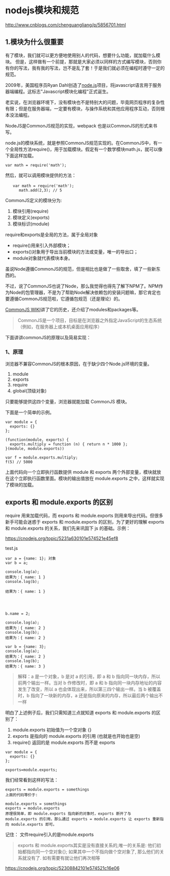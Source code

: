# nodejs模块和规范
http://www.cnblogs.com/chenguangliang/p/5856701.html

## 1.模块为什么很重要

有了模块，我们就可以更方便地使用别人的代码，想要什么功能，就加载什么模块。
但是，这样做有一个前提，那就是大家必须以同样的方式编写模块，否则你有你的写法，我有我的写法，岂不是乱了套！于是我们就必须在编程时遵守一定的规范。


2009年，美国程序员Ryan Dahl创造了[node.js](http://nodejs.org/)项目，将javascript语言用于服务器端编程。这标志"Javascript模块化编程"正式诞生。

老实说，在浏览器环境下，没有模块也不是特别大的问题，毕竟网页程序的复杂性有限；但是在服务器端，一定要有模块，与操作系统和其他应用程序互动，否则根本没法编程。


NodeJS是CommonJS规范的实现，webpack 也是以CommonJS的形式来书写。

node.js的模块系统，就是参照CommonJS规范实现的。在CommonJS中，有一个全局性方法require()，用于加载模块。假定有一个数学模块math.js，就可以像下面这样加载。
```
var math = require('math');
```
然后，就可以调用模块提供的方法：
```
　　var math = require('math');
      math.add(2,3); // 5
```
CommonJS定义的模块分为:
1. 模块引用(require)
2. 模块定义(exports)
3. 模块标识(module)

require和exports是全局的方法，属于全局对象

* require()用来引入外部模块；
* exports()对象用于导出当前模块的方法或变量，唯一的导出口；
* module对象就代表模块本身。

虽说Node遵循CommonJS的规范，但是相比也是做了一些取舍，填了一些新东西的。

不过，说了CommonJS也说了Node，那么我觉得也得先了解下NPM了。NPM作为Node的包管理器，不是为了帮助Node解决依赖包的安装问题嘛，那它肯定也要遵循CommonJS规范啦，它遵循包规范（还是理论）的。

[CommonJS WIKI](https://en.wikipedia.org/wiki/CommonJS)讲了它的历史，还介绍了modules和packages等。

>CommonJS是一个项目，目标是在浏览器之外指定JavaScript的生态系统（例如，在服务器上或本机桌面应用程序）

下面讲讲commonJS的原理以及简易实现：



### 1、原理

浏览器不兼容CommonJS的根本原因，在于缺少四个Node.js环境的变量。

1. module
2. exports
3. require
4. global(顶级对象)
 

只要能够提供这四个变量，浏览器就能加载 CommonJS 模块。

 

下面是一个简单的示例。

```
var module = {
  exports: {}
};

(function(module, exports) {
  exports.multiply = function (n) { return n * 1000 };
}(module, module.exports))

var f = module.exports.multiply;
f(5) // 5000 
```


上面代码向一个立即执行函数提供 module 和 exports 两个外部变量，模块就放在这个立即执行函数里面。模块的输出值放在 module.exports 之中，这样就实现了模块的加载。





## exports 和 module.exports 的区别

require 用来加载代码，而 exports 和 module.exports 则用来导出代码。但很多新手可能会迷惑于 exports 和 module.exports 的区别，为了更好的理解 exports 和 module.exports 的关系，我们先来巩固下 js 的基础。示例：

https://cnodejs.org/topic/5231a630101e574521e45ef8

test.js
```
var a = {name: 1}; 对象 
var b = a;

console.log(a);
结果为：{ name: 1 }
console.log(b);

结果为：{ name: 1 }




b.name = 2;

console.log(a);
结果为：{ name: 2 }
console.log(b);
结果为：{ name: 2 }

var b = {name: 3}; 
console.log(a);
结果为：{ name: 2 }
console.log(b);
结果为：{ name: 3 }

```

>解释：a 是一个对象，b 是对 a 的引用，即 a 和 b 指向同一块内存，所以前两个输出一样。当对 b 作修改时，即 a 和 b 指向同一块内存地址的内容发生了改变，所以 a 也会体现出来，所以第三四个输出一样。当 b 被覆盖时，b 指向了一块新的内存，a 还是指向原来的内存，所以最后两个输出不一样


明白了上述例子后，我们只需知道三点就知道 exports 和 module.exports 的区别了：

1. module.exports 初始值为一个空对象 {}
2. exports 是指向的 module.exports 的引用 (也就是也开始也是空)
3. require() 返回的是 module.exports 而不是 exports

```
var module = {
  exports: {}
};

exports=module.exports;

```

我们经常看到这样的写法：
```
exports = module.exports = somethings
上面的代码等价于:

module.exports = somethings
exports = module.exports
原理很简单，即 module.exports 指向新的对象时，exports 断开了与 module.exports 的引用，那么通过 exports = module.exports 让 exports 重新指向 module.exports 即可。
```


记住： 文件require引入的是module.exports

>exports 和 module.exports其实是没有直接关系的,唯一的关系是: 他们初始都指向同一个空对象{};
如果其中一个不指向做个空对象了, 那么他们的关系就没有了.
如有需要有就让他们再次相等


https://cnodejs.org/topic/52308842101e574521c16e06

